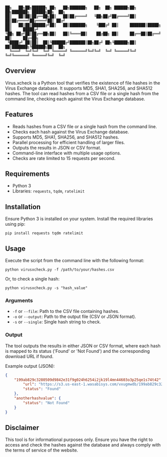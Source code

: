 ```
██╗   ██╗██╗██████╗ ██╗   ██╗███████╗   ██╗  ██╗ ██████╗██╗  ██╗███████╗ ██████╗██╗  ██╗
██║   ██║██║██╔══██╗██║   ██║██╔════╝   ╚██╗██╔╝██╔════╝██║  ██║██╔════╝██╔════╝██║ ██╔╝
██║   ██║██║██████╔╝██║   ██║███████╗    ╚███╔╝ ██║     ███████║█████╗  ██║     █████╔╝ 
╚██╗ ██╔╝██║██╔══██╗██║   ██║╚════██║    ██╔██╗ ██║     ██╔══██║██╔══╝  ██║     ██╔═██╗ 
 ╚████╔╝ ██║██║  ██║╚██████╔╝███████║██╗██╔╝ ██╗╚██████╗██║  ██║███████╗╚██████╗██║  ██╗
  ╚═══╝  ╚═╝╚═╝  ╚═╝ ╚═════╝ ╚══════╝╚═╝╚═╝  ╚═╝ ╚═════╝╚═╝  ╚═╝╚══════╝ ╚═════╝╚═╝  ╚═╝
```

## Overview
Virus.xcheck is a Python tool that verifies the existence of file hashes in the Virus Exchange database. It supports MD5, SHA1, SHA256, and SHA512 hashes. The tool can read hashes from a CSV file or a single hash from the command line, checking each against the Virus Exchange database.

## Features
- Reads hashes from a CSV file or a single hash from the command line.
- Checks each hash against the Virus Exchange database.
- Supports MD5, SHA1, SHA256, and SHA512 hashes.
- Parallel processing for efficient handling of larger files.
- Outputs the results in JSON or CSV format.
- Command-line interface with multiple usage options.
- Checks are rate limited to 15 requests per second.

## Requirements
- Python 3
- Libraries: `requests`, `tqdm`, `ratelimit`

## Installation
Ensure Python 3 is installed on your system. Install the required libraries using pip:

```
pip install requests tqdm ratelimit
```

## Usage
Execute the script from the command line with the following format:

```
python virusxcheck.py -f /path/to/your/hashes.csv
```

Or, to check a single hash:

```
python virusxcheck.py -s "hash_value"
```

### Arguments
- `-f` or `--file`: Path to the CSV file containing hashes.
- `-o` or `--output`: Path to the output file (CSV or JSON format).
- `-s` or `--single`: Single hash string to check.

### Output
The tool outputs the results in either JSON or CSV format, where each hash is mapped to its status ('Found' or 'Not Found') and the corresponding download URL if found.

Example output (JSON):

```json
{
    "199ab829c3280509d9842e31f9g024h6254i2jk19l4mn44603o3p25qe1s74t42": {
        "url": "https://s3.us-east-1.wasabisys.com/vxugmwdb/199ab829c3280509d9842e31f9g024h6254i2jk19l4mn44603o3p25qe1s74t42",
        "status": "Found"
    },
    "anotherhashvalue": {
        "status": "Not Found"
    }
}
```

## Disclaimer
This tool is for informational purposes only. Ensure you have the right to access and check the hashes against the database and always comply with the terms of service of the website.